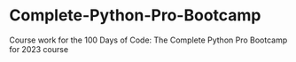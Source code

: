 # Complete-Python-Pro-Bootcamp
Course work for the 100 Days of Code: The Complete Python Pro Bootcamp for 2023 course
